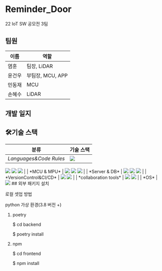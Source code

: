 # Reminder_Door
22 IoT SW 공모전 3팀

## 팀원

|이름|역할|
|---|--------|
|염훈|팀장, LiDAR|
|윤건우|부팀장, MCU, APP|
|민동재|MCU|
|손혜수|LiDAR|

##  개발 일지


## 🛠기술 스택

| <center>분류</center> |                                                                                                                                                                                                         <center>기술 스택</center>                                                                                                                                                                                                          |
| :-------------------- | :----------------------------------------------------------------------------------------------------------------------------------------------------------------------------------------------------------------------------------------------------------------------------------------------------------------------------------------------------------------------------------------------------------------------------------------- |
| *Languages&Code Rules*              |                                                                                                         <img src="https://img.shields.io/badge/C-A8B9CC?style=flat-square&logo=C&logoColor=white"/>  
<img src="https://img.shields.io/badge/C++-00599C?style=flat-square&logo=C%2B%2B&logoColor=white"/>
<img src="https://img.shields.io/badge/Python-3776AB?style=flat-square&logo=Python&logoColor=white"/> 
<img src="https://img.shields.io/badge/Java-007396?style=flat-square&logo=Java&logoColor=white"/>                                                                                                               |
| *MCU & MPU*                    | <img src="https://img.shields.io/badge/ESP32-E7352C?style=flat-square&logo=Espressif&logoColor=white"/> 
<img src="https://img.shields.io/badge/Raspberry Pi-A22846?style=flat-square&logo=Raspberry Pi&logoColor=white"/> 
<img src="https://img.shields.io/badge/Jetson Nano-76B900?style=flat-square&logo=NVIDIA&logoColor=white"/> |
| *Server & DB*               |                                                                                                             <img src="https://img.shields.io/badge/Apache-D22128?style=flat-square&logo=Apache&logoColor=white"/> <img src="https://img.shields.io/badge/PHP-777BB4?style=flat-square&logo=PHP&logoColor=white"/> <img src="https://img.shields.io/badge/MySQL-4479A1?style=flat-square&logo=MySQL&logoColor=white"/>                                                           |
| *VersionControl&CI/CD*                 | <img src="https://img.shields.io/badge/Git-F05032?style=flat-square&logo=Git&logoColor=white"/> <img src="https://img.shields.io/badge/GitHub-181717?style=flat-square&logo=GitHub&logoColor=white"/>                                                                                                                                                           |
| *collaboration tools*            |                                                                                                                                                                     <img src="https://img.shields.io/badge/Google Docs-4285F4?style=flat-square&logo=Google
&logoColor=white"/>  <img src="https://img.shields.io/badge/Notion-000000?style=flat-square&logo=Notion&logoColor=white"/>                                                                                                                                                                     |
| *OS*                  |     
<img src="https://img.shields.io/badge/Ubuntu20.04-E95420?style=flat-square&logo=Ubuntu
&logoColor=white"/>
## 외부 패키지 설치


로컬 셋업 방법

python 가상 환경(3.8 버전 +)

1. poetry
 
    $ cd backend
    
    $ poetry install


2. npm

    $ cd frontend
    
    $ npm install
